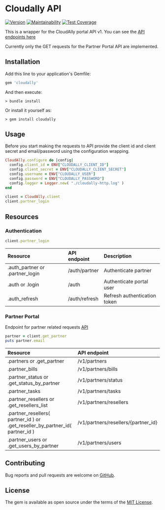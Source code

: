 # Cloudally API

[![Version](https://img.shields.io/gem/v/cloudally.svg)](https://rubygems.org/gems/cloudally)
[![Maintainability](https://api.codeclimate.com/v1/badges/fc344d88ac45777b3168/maintainability)](https://codeclimate.com/github/jancotanis/cloudally/maintainability)
[![Test Coverage](https://api.codeclimate.com/v1/badges/fc344d88ac45777b3168/test_coverage)](https://codeclimate.com/github/jancotanis/cloudally/test_coverage)

This is a wrapper for the CloudAlly portal API v1.
You can see the [API endpoints here](https://api.cloudally.com/documentation)

Currently only the GET requests for the Partner Portal API are implemented.

## Installation

Add this line to your application's Gemfile:

```ruby
gem 'cloudally'
```

And then execute:

```console
> bundle install
```

Or install it yourself as:

```console
> gem install cloudally
```

## Usage

Before you start making the requests to API provide the client id and client secret and
email/password using the configuration wrapping.

```ruby
CloudAlly.configure do |config|
  config.client_id = ENV["CLOUDALLY_CLIENT_ID"]
  config.client_secret = ENV["CLOUDALLY_CLIENT_SECRET"]
  config.username = ENV["CLOUDALLY_USER"]
  config.password = ENV["CLOUDALLY_PASSWORD"]
  config.logger = Logger.new( "./cloudally-http.log" )
end
 
client = CloudAlly.client
client.partner_login
```

## Resources

### Authentication

```ruby
client.partner_login
```

|Resource|API endpoint|Description|
|:--|:--|:--|
|.auth_partner or .partner_login|/auth/partner|Authenticate partner|
|.auth or .login|/auth|Authenticate portal user|
|.auth_refresh|/auth/refresh|Refresh authentication token|

### Partner Portal

Endpoint for partner related requests [API](https://api.cloudally.com/documentation#/Partner%20Portal)

```ruby
partner = client.get_partner
puts partner.email
```

|Resource|API endpoint|
|:--|:--|
|.partners or .get_partner|/v1/partners|
|.partner_bills|/v1/partners/bills|
|.partner_status or .get_status_by_partner|/v1/partners/status|
|.partner_tasks|/v1/partners/tasks|
|.partner_resellers or .get_resellers_list  |/v1/partners/resellers|
|.partner_resellers( partner_id ) or .get_reseller_by_partner_id( partner_id )|/v1/partners/resellers/{partner_id}|
|.partner_users or .get_users_by_partner|/v1/partners/users|

## Contributing

Bug reports and pull requests are welcome on [GitHub](https://github.com/jancotanis/cloudally).

## License

The gem is available as open source under the terms of the [MIT License](https://opensource.org/licenses/MIT).
